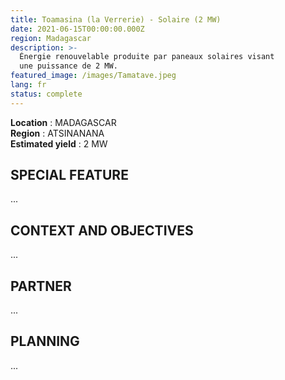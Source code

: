 ```yaml
---
title: Toamasina (la Verrerie) - Solaire (2 MW)
date: 2021-06-15T00:00:00.000Z
region: Madagascar
description: >-
  Énergie renouvelable produite par paneaux solaires visant
  une puissance de 2 MW.
featured_image: /images/Tamatave.jpeg
lang: fr
status: complete
---
```

**Location** : MADAGASCAR<br>
**Region** : ATSINANANA<br>
**Estimated yield** : 2 MW<br>

## SPECIAL FEATURE

...

## CONTEXT AND OBJECTIVES

...

## PARTNER

...

## PLANNING

...

